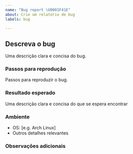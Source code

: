 ```yaml
---
name: "Bug report \U0001F41E"
about: Crie um relatório de bug
labels: bug

---
```


## Descreva o bug
Uma descrição clara e concisa do bug.

### Passos para reprodução
Passos para reproduzir o bug.

### Resultado esperado
Uma descrição clara e concisa do que se espera encontrar

### Ambiente
 - OS: [e.g. Arch Linux]
 - Outros detalhes relevantes

### Observações adicionais 
